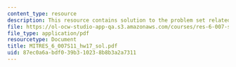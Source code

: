```yaml
---
content_type: resource
description: This resource contains solution to the problem set related to interpolation.
file: https://ol-ocw-studio-app-qa.s3.amazonaws.com/courses/res-6-007-signals-and-systems-spring-2011/87ec0a6abdf039b310238b8b3a2a7311_MITRES_6_007S11_hw17_sol.pdf
file_type: application/pdf
resourcetype: Document
title: MITRES_6_007S11_hw17_sol.pdf
uid: 87ec0a6a-bdf0-39b3-1023-8b8b3a2a7311
---
```

